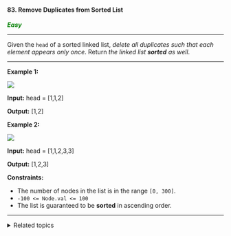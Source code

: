 #### 83. Remove Duplicates from Sorted List

<span style="color:green">***Easy***</span>
___

Given the `head` of a sorted linked list, _delete all duplicates such that each element appears only once_. Return _the linked list **sorted** as well_.
___

**Example 1:**

![](https://assets.leetcode.com/uploads/2021/01/04/list1.jpg)

**Input:** head = [1,1,2]

**Output:** [1,2] 

**Example 2:**

![](https://assets.leetcode.com/uploads/2021/01/04/list2.jpg)

**Input:** head = [1,1,2,3,3]

**Output:** [1,2,3] 

**Constraints:**

*   The number of nodes in the list is in the range `[0, 300]`.
*   `-100 <= Node.val <= 100`
*   The list is guaranteed to be **sorted** in ascending order.
___

<details><summary>Related topics</summary>

[#Linked List](https://leetcode.com/tag/linked-list/)

</details>
